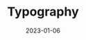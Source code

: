 ---
layout: docs
title: Typography
description: Documentation and examples for Bootstrap typography, including global settings, headings, body text, lists, and more.
date: 2023-01-06
group: content
toc: true
---